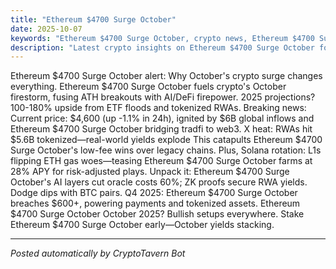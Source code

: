 ```yaml
---
title: "Ethereum $4700 Surge October"
date: 2025-10-07
keywords: "Ethereum $4700 Surge October, crypto news, Ethereum $4700 Surge October 2025, AI trends"
description: "Latest crypto insights on Ethereum $4700 Surge October for 2025"
---
```

<!-- Google tag (gtag.js) -->
<script async src="https://www.googletagmanager.com/gtag/js?id=G-DM704YJT90"></script>
<script>
  window.dataLayer = window.dataLayer || [];
  function gtag(){dataLayer.push(arguments);}
  gtag('js', new Date());
  gtag('config', 'G-DM704YJT90');
</script>

Ethereum $4700 Surge October alert: Why October's crypto surge changes everything. Ethereum $4700 Surge October fuels crypto's October firestorm, fusing ATH breakouts with AI/DeFi firepower. 2025 projections? 100-180% upside from ETF floods and tokenized RWAs. Breaking news: Current price: $4,600 (up -1.1% in 24h), ignited by $6B global inflows and Ethereum $4700 Surge October bridging tradfi to web3. X heat: RWAs hit $5.6B tokenized—real-world yields explode This catapults Ethereum $4700 Surge October's low-fee wins over legacy chains. Plus, Solana rotation: L1s flipping ETH gas woes—teasing Ethereum $4700 Surge October farms at 28% APY for risk-adjusted plays. Unpack it: Ethereum $4700 Surge October's AI layers cut oracle costs 60%; ZK proofs secure RWA yields. Dodge dips with BTC pairs. Q4 2025: Ethereum $4700 Surge October breaches $600+, powering payments and tokenized assets. Ethereum $4700 Surge October October 2025? Bullish setups everywhere. Stake Ethereum $4700 Surge October early—October yields stacking.

<ins class="adsense" data-ad-client="ca-pub-YOUR_ADSENSE_ID" data-ad-slot="YOUR_AD_SLOT" data-ad-format="auto" style="display:block"></ins>
<script>(adsbygoogle = window.adsbygoogle || []).push({});</script>

---
*Posted automatically by CryptoTavern Bot*
